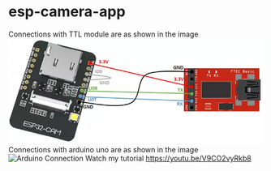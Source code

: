 # esp-camera-app

Connections with TTL module are as shown in the image ![Connection image](https://github.com/Himanshu495-rada/esp-camera-app/blob/main/Connection.png?raw=true)
Connections with arduino uno are as shown in the image ![Arduino Connection](https://hacksterio.s3.amazonaws.com/uploads/attachments/1001239/circuit_xbSBpsDg3U.jpg)
Watch my tutorial https://youtu.be/V9CO2vyRkb8
